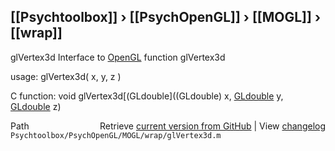 ## [[Psychtoolbox]] &#8250; [[PsychOpenGL]] &#8250; [[MOGL]] &#8250; [[wrap]]

glVertex3d  Interface to [OpenGL](OpenGL) function glVertex3d  
  
usage:  glVertex3d( x, y, z )  
  
C function:  void glVertex3d[(GLdouble]((GLdouble) x, [GLdouble](GLdouble) y, [GLdouble](GLdouble) z)  




<div class="code_header" style="text-align:right;">
  <span style="float:left;">Path&nbsp;&nbsp;</span> <span class="counter">Retrieve <a href=
  "https://raw.github.com/Psychtoolbox-3/Psychtoolbox-3/beta/Psychtoolbox/PsychOpenGL/MOGL/wrap/glVertex3d.m">current version from GitHub</a> | View <a href=
  "https://github.com/Psychtoolbox-3/Psychtoolbox-3/commits/beta/Psychtoolbox/PsychOpenGL/MOGL/wrap/glVertex3d.m">changelog</a></span>
</div>
<div class="code">
  <code>Psychtoolbox/PsychOpenGL/MOGL/wrap/glVertex3d.m</code>
</div>

